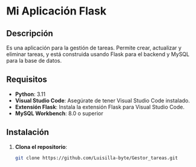 # Mi Aplicación Flask

## Descripción

Es una aplicación para la gestión de tareas. Permite crear, actualizar y eliminar tareas, y está construida usando Flask para el backend y MySQL para la base de datos.

## Requisitos

- **Python**: 3.11
- **Visual Studio Code**: Asegúrate de tener Visual Studio Code instalado.
- **Extensión Flask**: Instala la extensión Flask para Visual Studio Code.
- **MySQL Workbench**: 8.0 o superior

## Instalación

1. **Clona el repositorio**:

   ```bash
   git clone https://github.com/Luisilla-byte/Gestor_tareas.git


